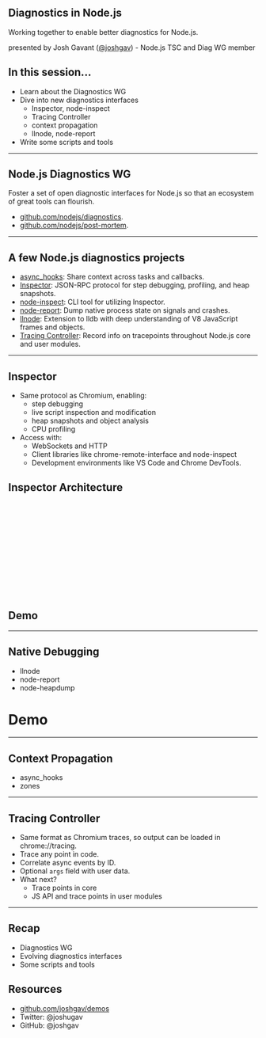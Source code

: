 <!-- .slide: data-background-image="./assets/node_logo.jpg" -->
<!-- .slide: data-background-size="75% auto" -->
## Diagnostics in Node.js

Working together to enable better diagnostics for Node.js.

presented by Josh Gavant ([@joshgav][]) - Node.js TSC and Diag WG member

[@joshgav]: https://github.com/joshgav


## In this session...

* Learn about the Diagnostics WG
* Dive into new diagnostics interfaces
  * Inspector, node-inspect
  * Tracing Controller
  * context propagation
  * llnode, node-report
* Write some scripts and tools

---

## Node.js Diagnostics WG

Foster a set of open diagnostic interfaces for Node.js so that an ecosystem of
great tools can flourish.

* [github.com/nodejs/diagnostics](https://github.com/nodejs/diagnostics).
* [github.com/nodejs/post-mortem](https://github.com/nodejs/post-mortem).

---

## A few Node.js diagnostics projects

* [async\_hooks][]: Share context across tasks and callbacks.
* [Inspector][]: JSON-RPC protocol for step debugging, profiling, and heap
  snapshots.
* [node-inspect][]: CLI tool for utilizing Inspector.
* [node-report][]: Dump native process state on signals and crashes.
* [llnode][]: Extension to lldb with deep understanding of V8 JavaScript frames
  and objects.
* [Tracing Controller][]: Record info on tracepoints throughout Node.js core and
  user modules.

[async\_hooks]: https://github.com/nodejs/node/pull/11883
[Inspector]: https://chromedevtools.github.io/debugger-protocol-viewer/v8/
[node-inspect]: https://github.com/nodejs/node-inspect
[node-report]: https://github.com/nodejs/node-report
[llnode]: https://github.com/nodejs/llnode
[Tracing Controller]: https://docs.google.com/document/d/1CvAClvFfyA5R-PhYUmn5OOQtYMH4h6I0nSsKchNAySU/preview

---

## Inspector

* Same protocol as Chromium, enabling:
  * step debugging
  * live script inspection and modification
  * heap snapshots and object analysis
  * CPU profiling
* Access with:
  * WebSockets and HTTP
  * Client libraries like chrome-remote-interface and node-inspect
  * Development environments like VS Code and Chrome DevTools.


## Inspector Architecture
<br /><br /><br /><br /><br /><br /><br /><br /><br /><br /><br />
<!-- .slide: data-background-image="./assets/inspector_arch.png" -->
<!-- .slide: data-background-size="75% auto" -->


## Demo

---

## Native Debugging

* llnode
* node-report
* node-heapdump


# Demo

---

## Context Propagation

* async\_hooks
* zones

---

## Tracing Controller

* Same format as Chromium traces, so output can be loaded in chrome://tracing.
* Trace any point in code.
* Correlate async events by ID.
* Optional `args` field with user data.
* What next?
  * Trace points in core
  * JS API and trace points in user modules

---

## Recap

* Diagnostics WG
* Evolving diagnostics interfaces
* Some scripts and tools


## Resources

* [github.com/joshgav/demos](https://github.com/joshgav/demos)
* Twitter: @joshugav
* GitHub: @joshgav
